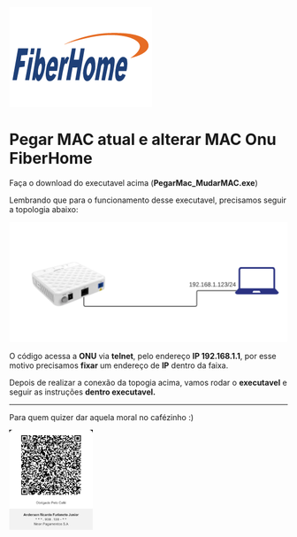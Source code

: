 <img src=fiberhome-1-01.png>

# Pegar MAC atual e alterar MAC Onu FiberHome

Faça o download do executavel acima (**PegarMac_MudarMAC.exe**)

Lembrando que para o funcionamento desse executavel, precisamos seguir a topologia abaixo:

<img src=Diagrama%20em%20branco%20(1).png>

O código acessa a **ONU** via **telnet**, pelo endereço **IP 192.168.1.1**, por esse motivo precisamos **fixar** um endereço de **IP** dentro da faixa.

Depois de realizar a conexão da topogia acima, vamos rodar o **executavel** e seguir as instruções **dentro executavel.** 

--------------------------------------

Para quem quizer dar aquela moral no cafézinho :)

<img src=img_img.jpeg width=30%>

